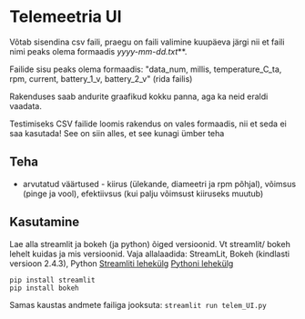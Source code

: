 # Telemeetria UI

Võtab sisendina csv faili, praegu on faili valimine kuupäeva järgi nii et faili nimi peaks olema formaadis **yyyy-mm-dd*.txt***. 

Failide sisu peaks olema formaadis: "data_num, millis, temperature_C_ta, rpm, current, battery_1_v, battery_2_v" (rida failis)

Rakenduses saab andurite graafikud kokku panna, aga ka neid eraldi vaadata.

Testimiseks CSV failide loomis rakendus on vales formaadis, nii et seda ei saa kasutada! See on siin alles, et see kunagi ümber teha 

## Teha
- arvutatud väärtused - kiirus (ülekande, diameetri ja rpm põhjal), võimsus (pinge ja vool), efektiivsus (kui palju võimsust kiiruseks muutub)

## Kasutamine
Lae alla streamlit ja bokeh (ja python) õiged versioonid. Vt streamlit/ bokeh lehelt kuidas ja mis versioonid.
Vaja allalaadida: StreamLit, Bokeh (kindlasti versioon 2.4.3), Python
[Streamliti lehekülg](https://docs.streamlit.io/get-started/installation)
[Pythoni lehekülg](https://www.python.org/downloads/)
```
pip install streamlit
pip install bokeh
```

Samas kaustas andmete failiga jooksuta:
```streamlit run telem_UI.py```
